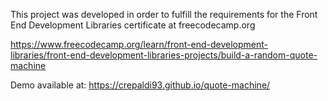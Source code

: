 This project was developed in order to fulfill the requirements for the Front End Development Libraries certificate at freecodecamp.org

https://www.freecodecamp.org/learn/front-end-development-libraries/front-end-development-libraries-projects/build-a-random-quote-machine

Demo available at: https://crepaldi93.github.io/quote-machine/